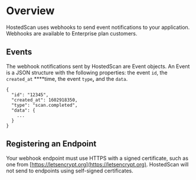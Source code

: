 # Overview

HostedScan uses webhooks to send event notifications to your application. Webhooks are available to Enterprise plan customers.

## Events

The webhook notifications sent by HostedScan are Event objects. An Event is a JSON structure with the following properties: the event `id`, the `created_at` ****time, the event `type`**,** and the `data`. 

```text
{
  "id": "12345",
  "created_at": 1602918350,
  "type": "scan.completed",
  "data": {
    ...
  }
}
```

## Registering an Endpoint

Your webhook endpoint must use HTTPS with a signed certificate, such as one from [https://letsencrypt.org](https://letsencrypt.org). HostedScan will not send to endpoints using self-signed certificates.



